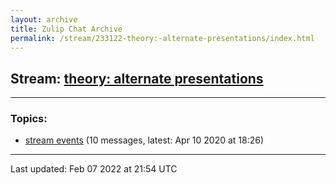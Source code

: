 ```yaml
---
layout: archive
title: Zulip Chat Archive
permalink: /stream/233122-theory:-alternate-presentations/index.html
---
```


## Stream: [theory: alternate presentations](https://mattecapu.github.io/ct-zulip-archive/stream/233122-theory:-alternate-presentations/index.html)
---

### Topics:

* [stream events](topic/stream.20events.html) (10 messages, latest: Apr 10 2020 at 18:26)

<hr><p>Last updated: Feb 07 2022 at 21:54 UTC</p>